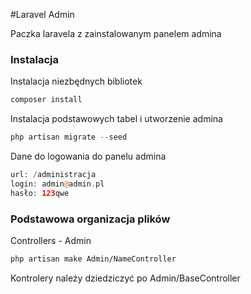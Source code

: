 #Laravel Admin

Paczka laravela z zainstalowanym panelem admina

### Instalacja 


Instalacja niezbędnych bibliotek

```bash
composer install
```

Instalacja podstawowych tabel i utworzenie admina
```php
php artisan migrate --seed
```

Dane do logowania do panelu admina

```php
url: /administracja
login: admin@admin.pl
hasło: 123qwe
```

### Podstawowa organizacja plików

Controllers - Admin
```bash
php artisan make Admin/NameController
```

Kontrolery należy dziedziczyć po Admin/BaseController